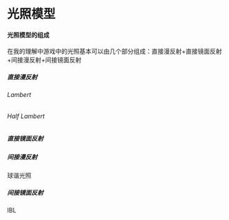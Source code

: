 # 光照模型
#### 光照模型的组成
在我的理解中游戏中的光照基本可以由几个部分组成：直接漫反射+直接镜面反射+间接漫反射+间接镜面反射

##### 直接漫反射
###### Lambert

###### Half Lambert


##### 直接镜面反射


##### 间接漫反射
球谐光照


##### 间接镜面反射
IBL

